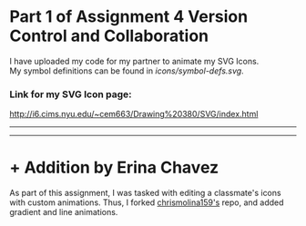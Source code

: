 # Part 1 of Assignment 4 Version Control and Collaboration

I have uploaded my code for my partner to animate my SVG Icons.  
My symbol definitions can be found in *icons/symbol-defs.svg*.  

### Link for my SVG Icon page:  
http://i6.cims.nyu.edu/~cem663/Drawing%20380/SVG/index.html

---
---
# + Addition by Erina Chavez

As part of this assignment, I was tasked with editing a classmate's icons with custom animations. Thus, I forked [chrismolina159's](https://github.com/chrismolina159/Drawing-on-the-Web) repo, and added gradient and line animations. 
